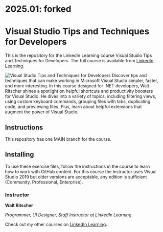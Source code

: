 # 2025.01: forked 
# Visual Studio Tips and Techniques for Developers
This is the repository for the LinkedIn Learning course Visual Studio Tips and Techniques for Developers. The full course is available from [LinkedIn Learning][lil-course-url].

![Visual Studio Tips and Techniques for Developers][lil-thumbnail-url] 
Discover tips and techniques that can make working in Microsoft Visual Studio simpler, faster, and more interesting. In this course designed for .NET developers, Walt Ritscher shines a spotlight on helpful shortcuts and productivity boosters for Visual Studio. He dives into a variety of topics, including filtering views, using custom keyboard commands, grouping files with tabs, duplicating code, and previewing files. Plus, learn about helpful extensions that augment the power of Visual Studio.

## Instructions
This repository has one MAIN branch for the course.

## Installing
To use these exercise files, follow the instructions in the course to learn how to work with GitHub content. For this course the instructor uses Visual Studio 2019 but older versions are acceptable, any edition is sufficient (Community, Professional, Enterprise).

### Instructor

**Walt Ritscher**

_Programmer, UI Designer, Staff Instructor at LinkedIn Learning_

Check out my other courses on [LinkedIn Learning](https://www.linkedin.com/learning/instructors/walt-ritscher?u=104).

[lil-course-url]: https://www.linkedin.com/learning/visual-studio-tips-and-techniques-for-developers/
[lil-thumbnail-url]: https://cdn.lynda.com/course/2885063/2885063-1619549456022-16x9.jpg
